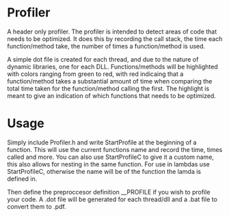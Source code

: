 # Profiler

A header only profiler. The profiler is intended to detect areas of code that needs to be optimized. It does this by recording the call stack, the time each function/method take, the number of times a function/method is used.

A simple dot file is created for each thread, and due to the nature of dynamic libraries, one for each DLL.
Functions/methods will be highlighted with colors ranging from green to red, with red indicaing that a function/method takes a substantial amount of time when comparing the total time taken for the function/method calling the first. The highlight is meant to give an indication of which functions that needs to be optimized.

# Usage
Simply include Profiler.h and write StartProfile at the beginning of a function. This will use the current functions name and record the time, times called and more.
You can also use StartProfileC to give it a custom name, this also allows for nesting in the same function.
For use in lambdas use StartProfileC, otherwise the name will be of the function the lamda is defined in.

Then define the preproccesor definition __PROFILE if you wish to profile your code.
A .dot file will be generated for each thread/dll and a .bat file to convert them to .pdf.


